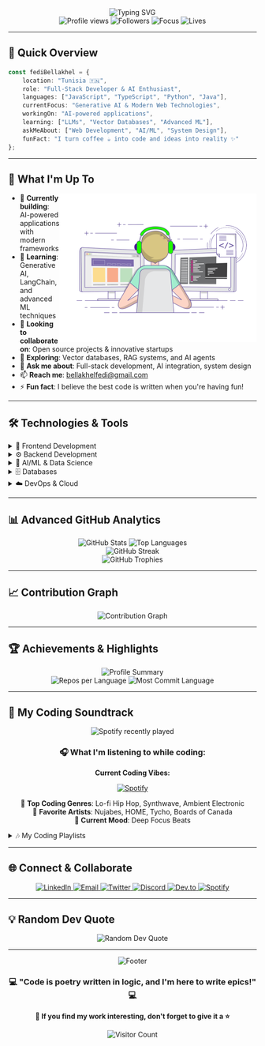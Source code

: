 <div align="center">
  <img src="https://readme-typing-svg.herokuapp.com?font=Fira+Code&size=32&duration=2800&pause=2000&color=A9FEF7&center=true&vCenter=true&width=940&lines=Hi+%F0%9F%91%8B%2C+I'm+Fedi+Bellakhel;Full-Stack+Developer+%26+AI+Enthusiast;From+Tunisia+%F0%9F%87%B9%F0%9F%87%B3+with+%E2%9D%A4%EF%B8%8F+for+Innovation" alt="Typing SVG" />
</div>



<div align="center">
  <img src="https://komarev.com/ghpvc/?username=fedei10&label=Profile%20Views&color=brightgreen&style=flat-square" alt="Profile views" />
  <img src="https://img.shields.io/github/followers/fedei10?label=Followers&style=flat-square&color=blue" alt="Followers" />
  <img src="https://img.shields.io/badge/Focus-AI%20%26%20Full--Stack-orange?style=flat-square" alt="Focus" />
  <img src="https://img.shields.io/badge/Lives-Tunisia%20%F0%9F%87%B9%F0%9F%87%B3-red?style=flat-square" alt="Lives" />
</div>

---

## 🎯 Quick Overview

```typescript
const fediBellakhel = {
    location: "Tunisia 🇹🇳",
    role: "Full-Stack Developer & AI Enthusiast",
    languages: ["JavaScript", "TypeScript", "Python", "Java"],
    currentFocus: "Generative AI & Modern Web Technologies",
    workingOn: "AI-powered applications",
    learning: ["LLMs", "Vector Databases", "Advanced ML"],
    askMeAbout: ["Web Development", "AI/ML", "System Design"],
    funFact: "I turn coffee ☕ into code and ideas into reality ✨"
};
```

---

## 🚀 What I'm Up To

<img align="right" alt="Coding" width="400" src="https://raw.githubusercontent.com/devSouvik/devSouvik/master/gif3.gif"/>

- 🔭 **Currently building**: AI-powered applications with modern frameworks
- 🌱 **Learning**: Generative AI, LangChain, and advanced ML techniques
- 👯 **Looking to collaborate on**: Open source projects & innovative startups
- 🤔 **Exploring**: Vector databases, RAG systems, and AI agents
- 💬 **Ask me about**: Full-stack development, AI integration, system design
- 📫 **Reach me**: [bellakhelfedi@gmail.com](mailto:bellakhelfedi@gmail.com)
- ⚡ **Fun fact**: I believe the best code is written when you're having fun!

---

## 🛠️ Technologies & Tools

<details>
<summary>🎨 Frontend Development</summary>
<br>

![React](https://img.shields.io/badge/React-20232A?style=for-the-badge&logo=react&logoColor=61DAFB)
![Next.js](https://img.shields.io/badge/Next.js-000000?style=for-the-badge&logo=next.js&logoColor=white)
![Angular](https://img.shields.io/badge/Angular-DD0031?style=for-the-badge&logo=angular&logoColor=white)
![Vue.js](https://img.shields.io/badge/Vue.js-35495E?style=for-the-badge&logo=vue.js&logoColor=4FC08D)
![TypeScript](https://img.shields.io/badge/TypeScript-007ACC?style=for-the-badge&logo=typescript&logoColor=white)
![Tailwind CSS](https://img.shields.io/badge/Tailwind_CSS-38B2AC?style=for-the-badge&logo=tailwind-css&logoColor=white)
![Sass](https://img.shields.io/badge/Sass-CC6699?style=for-the-badge&logo=sass&logoColor=white)

</details>

<details>
<summary>⚙️ Backend Development</summary>
<br>

![Node.js](https://img.shields.io/badge/Node.js-43853D?style=for-the-badge&logo=node.js&logoColor=white)
![Express.js](https://img.shields.io/badge/Express.js-404D59?style=for-the-badge)
![Python](https://img.shields.io/badge/Python-3776AB?style=for-the-badge&logo=python&logoColor=white)
![FastAPI](https://img.shields.io/badge/FastAPI-005571?style=for-the-badge&logo=fastapi)
![Flask](https://img.shields.io/badge/Flask-000000?style=for-the-badge&logo=flask&logoColor=white)
![Java](https://img.shields.io/badge/Java-ED8B00?style=for-the-badge&logo=java&logoColor=white)
![Spring Boot](https://img.shields.io/badge/Spring_Boot-6DB33F?style=for-the-badge&logo=spring-boot&logoColor=white)

</details>

<details>
<summary>🤖 AI/ML & Data Science</summary>
<br>

![TensorFlow](https://img.shields.io/badge/TensorFlow-FF6F00?style=for-the-badge&logo=tensorflow&logoColor=white)
![PyTorch](https://img.shields.io/badge/PyTorch-EE4C2C?style=for-the-badge&logo=pytorch&logoColor=white)
![Scikit Learn](https://img.shields.io/badge/scikit_learn-F7931E?style=for-the-badge&logo=scikit-learn&logoColor=white)
![OpenCV](https://img.shields.io/badge/OpenCV-27338e?style=for-the-badge&logo=OpenCV&logoColor=white)
![Pandas](https://img.shields.io/badge/Pandas-2C2D72?style=for-the-badge&logo=pandas&logoColor=white)
![NumPy](https://img.shields.io/badge/Numpy-777BB4?style=for-the-badge&logo=numpy&logoColor=white)
![Jupyter](https://img.shields.io/badge/Jupyter-F37626.svg?&style=for-the-badge&logo=Jupyter&logoColor=white)

</details>

<details>
<summary>🗄️ Databases</summary>
<br>

![MongoDB](https://img.shields.io/badge/MongoDB-4EA94B?style=for-the-badge&logo=mongodb&logoColor=white)
![PostgreSQL](https://img.shields.io/badge/PostgreSQL-316192?style=for-the-badge&logo=postgresql&logoColor=white)
![MySQL](https://img.shields.io/badge/MySQL-00000F?style=for-the-badge&logo=mysql&logoColor=white)
![Redis](https://img.shields.io/badge/Redis-DC382D?style=for-the-badge&logo=redis&logoColor=white)
![Oracle](https://img.shields.io/badge/Oracle-F80000?style=for-the-badge&logo=oracle&logoColor=black)
![Pinecone](https://img.shields.io/badge/Pinecone-000000?style=for-the-badge&logo=pinecone&logoColor=white)

</details>

<details>
<summary>☁️ DevOps & Cloud</summary>
<br>

![Docker](https://img.shields.io/badge/Docker-2496ED?style=for-the-badge&logo=docker&logoColor=white)
![Kubernetes](https://img.shields.io/badge/Kubernetes-326ce5.svg?&style=for-the-badge&logo=kubernetes&logoColor=white)
![AWS](https://img.shields.io/badge/Amazon_AWS-232F3E?style=for-the-badge&logo=amazon-aws&logoColor=white)
![Google Cloud](https://img.shields.io/badge/Google_Cloud-4285F4?style=for-the-badge&logo=google-cloud&logoColor=white)
![Vercel](https://img.shields.io/badge/Vercel-000000?style=for-the-badge&logo=vercel&logoColor=white)
![Nginx](https://img.shields.io/badge/Nginx-009639?style=for-the-badge&logo=nginx&logoColor=white)

</details>

---

## 📊 Advanced GitHub Analytics

<div align="center">
  <img src="https://github-readme-stats.vercel.app/api?username=fedei10&show_icons=true&theme=tokyonight&count_private=true&hide_border=true&bg_color=0D1117&title_color=58A6FF&icon_color=58A6FF&text_color=C9D1D9" alt="GitHub Stats" height="180"/>
  <img src="https://github-readme-stats.vercel.app/api/top-langs/?username=fedei10&layout=compact&theme=tokyonight&hide_border=true&bg_color=0D1117&title_color=58A6FF&text_color=C9D1D9&langs_count=8" alt="Top Languages" height="180"/>
</div>

<div align="center">
  <img src="https://github-readme-streak-stats.herokuapp.com/?user=fedei10&theme=tokyonight&hide_border=true&background=0D1117&stroke=58A6FF&ring=58A6FF&fire=FFA500&currStreakLabel=58A6FF" alt="GitHub Streak"/>
</div>

<div align="center">
  <img src="https://github-profile-trophy.vercel.app/?username=fedei10&theme=tokyonight&no-frame=true&row=1&column=7&margin-h=15&margin-w=5&no-bg=true" alt="GitHub Trophies"/>
</div>

---

## 📈 Contribution Graph

<div align="center">
  <img src="https://github-readme-activity-graph.vercel.app/graph?username=fedei10&bg_color=0D1117&color=58A6FF&line=58A6FF&point=FFFFFF&hide_border=true" alt="Contribution Graph"/>
</div>

---

## 🏆 Achievements & Highlights

<div align="center">
  <img src="https://github-profile-summary-cards.vercel.app/api/cards/profile-details?username=fedei10&theme=github_dark" alt="Profile Summary"/>
</div>

<div align="center">
  <img src="https://github-profile-summary-cards.vercel.app/api/cards/repos-per-language?username=fedei10&theme=github_dark" alt="Repos per Language"/>
  <img src="https://github-profile-summary-cards.vercel.app/api/cards/most-commit-language?username=fedei10&theme=github_dark" alt="Most Commit Language"/>
</div>

---

## 🎵 My Coding Soundtrack

<div align="center">
  <img src="https://spotify-recently-played-readme.vercel.app/api?user=fedei&count=5&unique=true&width=400" alt="Spotify recently played"/>
</div>

<div align="center">
  <h3>🎧 What I'm listening to while coding:</h3>
  
  **Current Coding Vibes:**
  
  [![Spotify](https://img.shields.io/badge/Spotify-1ED760?style=for-the-badge&logo=spotify&logoColor=white)](https://open.spotify.com/user/fedei10)
  
  🎵 **Top Coding Genres**: Lo-fi Hip Hop, Synthwave, Ambient Electronic  
  🎤 **Favorite Artists**: Nujabes, HOME, Tycho, Boards of Canada  
  🎼 **Current Mood**: Deep Focus Beats
</div>

<details>
<summary>🎶 My Coding Playlists</summary>
<br>

| Playlist | Mood | Duration | Best For |
|----------|------|----------|----------|
| 🧠 **Deep Focus** | Concentrated | 3h 42m | Complex algorithms & debugging |
| ⚡ **High Energy** | Energetic | 2h 18m | Frontend development & quick fixes |
| 🌙 **Night Coding** | Chill | 4h 12m | Late night sessions & creative work |
| 🎯 **Problem Solving** | Analytical | 2h 54m | System design & architecture |
| 🚀 **Deploy Day** | Motivational | 1h 36m | Releases & presentations |

</details>

---

## 🌐 Connect & Collaborate

<div align="center">
  <a href="https://www.linkedin.com/in/fedi-bellakhel/" target="_blank">
    <img src="https://img.shields.io/badge/LinkedIn-0077B5?style=for-the-badge&logo=linkedin&logoColor=white" alt="LinkedIn"/>
  </a>
  <a href="mailto:bellakhelfedi@gmail.com" target="_blank">
    <img src="https://img.shields.io/badge/Gmail-D14836?style=for-the-badge&logo=gmail&logoColor=white" alt="Email"/>
  </a>
  <a href="https://twitter.com/fedei10" target="_blank">
    <img src="https://img.shields.io/badge/Twitter-1DA1F2?style=for-the-badge&logo=twitter&logoColor=white" alt="Twitter"/>
  </a>
  <a href="https://discord.gg/yourserver" target="_blank">
    <img src="https://img.shields.io/badge/Discord-7289DA?style=for-the-badge&logo=discord&logoColor=white" alt="Discord"/>
  </a>
  <a href="https://dev.to/fedei10" target="_blank">
    <img src="https://img.shields.io/badge/dev.to-0A0A0A?style=for-the-badge&logo=dev.to&logoColor=white" alt="Dev.to"/>
  </a>
  <a href="https://open.spotify.com/user/fedei10" target="_blank">
    <img src="https://img.shields.io/badge/Spotify-1ED760?style=for-the-badge&logo=spotify&logoColor=white" alt="Spotify"/>
  </a>
</div>

---

## 💡 Random Dev Quote

<div align="center">
  <img src="https://quotes-github-readme.vercel.app/api?type=horizontal&theme=tokyonight" alt="Random Dev Quote"/>
</div>

---

<div align="center">
  <img src="https://capsule-render.vercel.app/api?type=waving&color=gradient&height=100&section=footer&text=Thanks%20for%20visiting!&fontSize=16&fontAlignY=65&desc=Let's%20build%20something%20amazing%20together&descAlignY=51&descAlign=center" alt="Footer"/>
</div>

<div align="center">
  <h3>💻 "Code is poetry written in logic, and I'm here to write epics!" 💻</h3>
  
  **🌟 If you find my work interesting, don't forget to give it a ⭐**
  
  ![Visitor Count](https://profile-counter.glitch.me/fedei10/count.svg)
</div>
